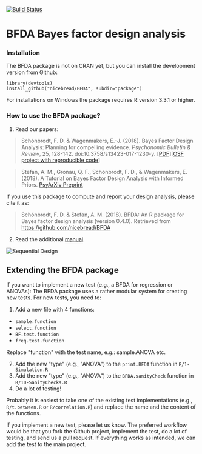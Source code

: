 [![Build Status](https://travis-ci.org/nicebread/BFDA.svg?branch=master)](https://travis-ci.org/nicebread/BFDA)

# BFDA Bayes factor design analysis #

### Installation

The BFDA package is not on CRAN yet, but you can install the development version from Github:

    library(devtools)
    install_github("nicebread/BFDA", subdir="package")

For installations on Windows the package requires R version 3.3.1 or higher.

### How to use the BFDA package?

1. Read our papers:

> Schönbrodt, F. D. & Wagenmakers, E.-J. (2018). Bayes Factor Design Analysis: Planning for compelling evidence. *Psychonomic Bulletin & Review*, 25, 128-142. doi:10.3758/s13423-017-1230-y. [[PDF](https://osf.io/d4dcu)][[OSF project with reproducible code](https://osf.io/v7yxp/)]

> Stefan, A. M., Gronau, Q. F., Schönbrodt, F. D., & Wagenmakers, E. (2018). A Tutorial on Bayes Factor Design Analysis with Informed Priors. [PsyArXiv Preprint](https://doi.org/10.31234/osf.io/aqr79)

If you use this package to compute and report your design analysis, please cite it as:

> Schönbrodt, F. D. & Stefan, A. M. (2018). BFDA: An R package for Bayes factor design analysis (version 0.4.0). Retrieved from https://github.com/nicebread/BFDA


2. Read the additional [manual](https://rawgit.com/nicebread/BFDA/master/package/doc/BFDA_manual.html).

![Sequential Design](https://github.com/nicebread/BFDA/blob/master/movies/GIF1/BFDA1.gif)


## Extending the BFDA package

If you want to implement a new test (e.g., a BFDA for regression or ANOVAs): The BFDA package uses a rather modular system for creating new tests. For new tests, you need to:

1. Add a new file with 4 functions:

- `sample.function`
- `select.function`
- `BF.test.function`
- `freq.test.function`

Replace "function" with the test name, e.g.: sample.ANOVA etc.

2. Add the new "type" (e.g., "ANOVA") to the `print.BFDA` function in `R/1-Simulation.R`
3. Add the new "type" (e.g., "ANOVA") to the `BFDA.sanityCheck` function in `R/10-SanityChecks.R`
4. Do a lot of testing!

Probably it is easiest to take one of the existing test implementations (e.g., `R/t.between.R` or `R/correlation.R`)  and replace the name and the content of the functions.

If you implement a new test, please let us know. The preferred workflow would be that you fork the Github project, implement the test, do a lot of testing, and send us a pull request. If everything works as intended, we can add the test to the main project.